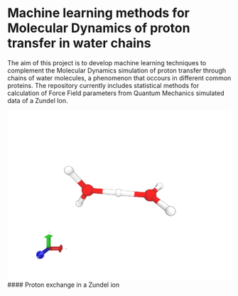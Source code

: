 # Machine learning methods for Molecular Dynamics of proton transfer in water chains

The aim of this project is to develop machine learning techniques to complement the Molecular Dynamics simulation of proton transfer through chains of water molecules, a phenomenon that occours in different common proteins. The repository currently includes statistical methods for calculation of Force Field parameters from Quantum Mechanics simulated data of a Zundel Ion. 

<img src="https://github.com/vincenzomadaghiele/proton/blob/master/figs/zundel.gif" alt="zundel" width="600"/>
#### Proton exchange in a Zundel ion
